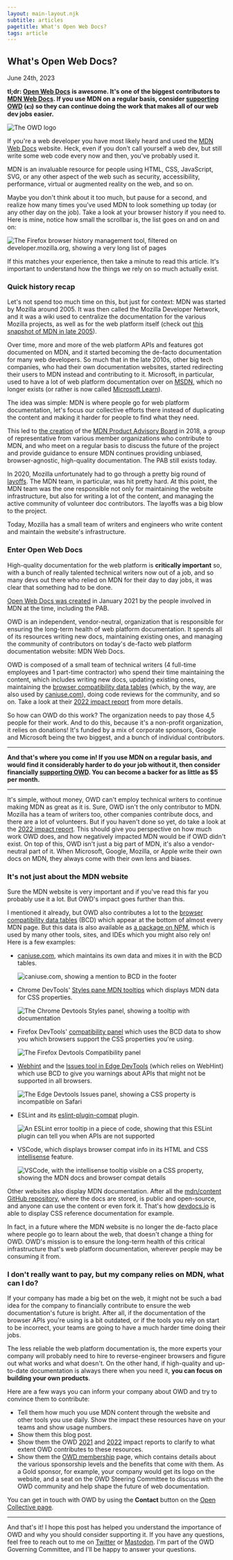 ```yaml
---
layout: main-layout.njk
subtitle: articles
pagetitle: What's Open Web Docs?
tags: article
---
```

## What's Open Web Docs?

<time datetime="2023-06-24">June 24th, 2023</time>

**tl;dr: [Open Web Docs](https://openwebdocs.org/) is awesome. It's one of the biggest contributors to [MDN Web Docs](https://developer.mozilla.org/). If you use MDN on a regular basis, consider [supporting OWD](https://opencollective.com/open-web-docs) (💵) so they can continue doing the work that makes all of our web dev jobs easier.**

![The OWD logo](/assets/owd.png)

If you're a web developer you have most likely heard and used the [MDN Web Docs](https://developer.mozilla.org/en-US/) website. Heck, even if you don't call yourself a web dev, but still write some web code every now and then, you've probably used it.

MDN is an invaluable resource for people using HTML, CSS, JavaScript, SVG, or any other aspect of the web such as security, accessibility, performance, virtual or augmented reality on the web, and so on.

Maybe you don't think about it too much, but pause for a second, and realize how many times you've used MDN to look something up today (or any other day on the job). Take a look at your browser history if you need to. Here is mine, notice how small the scrollbar is, the list goes on and on and on:

![The Firefox browser history management tool, filtered on developer.mozilla.org, showing a very long list of pages](/assets/mdn-browser-history.png)

If this matches your experience, then take a minute to read this article. It's important to understand how the things we rely on so much actually exist.

### Quick history recap

Let's not spend too much time on this, but just for context: MDN was started by Mozilla around 2005. It was then called the Mozilla Developer Network, and it was a wiki used to centralize the documentation for the various Mozilla projects, as well as for the web platform itself (check out [this snapshot of MDN in late 2005](https://web.archive.org/web/20051201012755/http://developer.mozilla.org/)).

Over time, more and more of the web platform APIs and features got documented on MDN, and it started becoming the de-facto documentation for many web developers. So much that in the late 2010s, other big tech companies, who had their own documentation websites, started redirecting their users to MDN instead and contributing to it. Microsoft, in particular, used to have a lot of web platform documentation over on [MSDN](https://wikipedia.org/wiki/Microsoft_Developer_Network), which no longer exists (or rather is now called [Microsoft Learn](https://learn.microsoft.com/)).

The idea was simple: MDN is where people go for web platform documentation, let's focus our collective efforts there instead of duplicating the content and making it harder for people to find what they need.

This led to [the creation](https://hacks.mozilla.org/2018/01/introducing-the-mdn-product-advisory-board/) of the [MDN Product Advisory Board](https://developer.mozilla.org/docs/MDN/MDN_Product_Advisory_Board) in 2018, a group of representative from various member organizations who contribute to MDN, and who meet on a regular basis to discuss the future of the project and provide guidance to ensure MDN continues providing unbiased, browser-agnostic, high-quality documentation. The PAB still exists today.

In 2020, Mozilla unfortunately had to go through a pretty big round of [layoffs](https://blog.mozilla.org/mozilla/readying-for-the-future-at-mozilla/). The MDN team, in particular, was hit pretty hard. At this point, the MDN team was the one responsible not only for maintaining the website infrastructure, but also for writing a lot of the content, and managing the active community of volunteer doc contributors. The layoffs was a big blow to the project.

Today, Mozilla has a small team of writers and engineers who write content and maintain the website's infrastructure.

### Enter Open Web Docs

High-quality documentation for the web platform is **critically important** so, with a bunch of really talented technical writers now out of a job, and so many devs out there who relied on MDN for their day to day jobs, it was clear that something had to be done.

[Open Web Docs was created](https://opencollective.com/open-web-docs/updates/introducing-open-web-docs) in January 2021 by the people involved in MDN at the time, including the PAB.

OWD is an independent, vendor-neutral, organization that is responsible for ensuring the long-term health of web platform documentation. It spends all of its resources writing new docs, maintaining existing ones, and managing the community of contributors on today's de-facto web platform documentation website: MDN Web Docs.

OWD is composed of a small team of technical writers (4 full-time employees and 1 part-time contractor) who spend their time maintaining the content, which includes writing new docs, updating existing ones, maintaining the [browser compatibility data tables](https://github.com/mdn/browser-compat-data) (which, by the way, are also used by [caniuse.com](https://caniuse.com/)), doing code reviews for the community, and so on. Take a look at their [2022 impact report](https://openwebdocs.org/content/reports/2022/) from more details.

So how can OWD do this work? The organization needs to pay those 4,5 people for their work. And to do this, because it's a non-profit organization, it relies on donations! It's funded by a mix of corporate sponsors, Google and Microsoft being the two biggest, and a bunch of individual contributors.

---

**And that's where you come in! If you use MDN on a regular basis, and would find it considerably harder to do your job without it, then consider financially [supporting OWD](https://opencollective.com/open-web-docs). You can become a backer for as little as $5 per month.**

---

It's simple, without money, OWD can't employ technical writers to continue making MDN as great as it is. Sure, OWD isn't the only contributor to MDN. Mozilla has a team of writers too, other companies contribute docs, and there are a lot of volunteers. But if you haven't done so yet, do take a look at the [2022 impact report](https://openwebdocs.org/content/reports/2022/). This should give you perspective on how much work OWD does, and how negatively impacted MDN would be if OWD didn't exist. On top of this, OWD isn't just a big part of MDN, it's also a vendor-neutral part of it. When Microsoft, Google, Mozilla, or Apple write their own docs on MDN, they always come with their own lens and biases.

### It's not just about the MDN website

Sure the MDN website is very important and if you've read this far you probably use it a lot. But OWD's impact goes further than this.

I mentioned it already, but OWD also contributes a lot to the [browser compatibility data tables](https://github.com/mdn/browser-compat-data) (BCD) which appear at the bottom of almost every MDN page. But this data is also available as [a package on NPM](https://www.npmjs.com/package/@mdn/browser-compat-data), which is used by many other tools, sites, and IDEs which you might also rely on! Here is a few examples:

* [caniuse.com](https://caniuse.com/), which maintains its own data and mixes it in with the BCD tables.

  ![caniuse.com, showing a mention to BCD in the footer](/assets/caniuse-bcd.png)

* Chrome DevTools' [Styles pane MDN tooltips](https://developer.chrome.com/blog/new-in-devtools-112/#css) which displays MDN data for CSS properties.

  ![The Chrome Devtools Styles panel, showing a tooltip with documentation](/assets/chromedevtools-mdn.png)

* Firefox DevTools' [compatibility panel](https://firefox-source-docs.mozilla.org/devtools-user/page_inspector/how_to/examine_and_edit_css/index.html#css-compatibility) which uses the BCD data to show you which browsers support the CSS properties you're using.

  ![The Firefox Devtools Compatibility panel](/assets/ffdevtools-bcd.png)

* [Webhint](https://webhint.io/) and the [Issues tool in Edge DevTools](https://learn.microsoft.com/microsoft-edge/devtools-guide-chromium/issues/) (which relies on WebHint) which use BCD to give you warnings about APIs that might not be supported in all browsers.

  ![The Edge Devtools Issues panel, showing a CSS property is incompatible on Safari](/assets/edge-issues-bcd.png)

* ESLint and its [eslint-plugin-compat](https://www.npmjs.com/package/eslint-plugin-compat) plugin.

  ![An ESLint error tooltip in a piece of code, showing that this ESLint plugin can tell you when APIs are not supported](/assets/eslint-bcd.png)

* VSCode, which displays browser compat info in its HTML and CSS [intellisense](https://code.visualstudio.com/docs/editor/intellisense) feature.

  ![VSCode, with the intellisense tooltip visible on a CSS property, showing the MDN docs and browser compat details](/assets/vscode-bcd.png)

Other websites also display MDN documentation. After all the [mdn/content GitHub repository](https://github.com/mdn/content/), where the docs are stored, is public and open-source, and anyone can use the content or even fork it. That's how [devdocs.io](https://devdocs.io/) is able to display CSS reference documentation for example.

In fact, in a future where the MDN website is no longer the de-facto place where people go to learn about the web, that doesn't change a thing for OWD. OWD's mission is to ensure the long-term health of this critical infrastructure that's web platform documentation, wherever people may be consuming it from.

### I don't really want to pay, but my company relies on MDN, what can I do?

If your company has made a big bet on the web, it might not be such a bad idea for the company to financially contribute to ensure the web documentation's future is bright. After all, if the documentation of the browser APIs you're using is a bit outdated, or if the tools you rely on start to be incorrect, your teams are going to have a much harder time doing their jobs.

The less reliable the web platform documentation is, the more experts your company will probably need to hire to reverse-engineer browsers and figure out what works and what doesn't. On the other hand, if high-quality and up-to-date documentation is always there when you need it, **you can focus on building your own products**.

Here are a few ways you can inform your company about OWD and try to convince them to contribute:

* Tell them how much you use MDN content through the website and other tools you use daily. Show the impact these resources have on your teams and show usage numbers.
* Show them this blog post.
* Show them the OWD [2021](https://openwebdocs.org/content/reports/2021/) and [2022](https://openwebdocs.org/content/reports/2022/) impact reports to clarify to what extent OWD contributes to these resources.
* Show them the [OWD membership](https://openwebdocs.org/membership/) page, which contains details about the various sponsorship levels and the benefits that come with them. As a Gold sponsor, for example, your company would get its logo on the website, and a seat on the OWD Steering Committee to discuss with the OWD community and help shape the future of web documentation.

You can get in touch with OWD by using the **Contact** button on the [Open Collective page](https://opencollective.com/open-web-docs).

---

And that's it! I hope this post has helped you understand the importance of OWD and why you should consider supporting it. If you have any questions, feel free to reach out to me on [Twitter](https://twitter.com/patrickbrosset) or [Mastodon](https://mas.to/@patrickbrosset). I'm part of the OWD Governing Committee, and I'll be happy to answer your questions.
